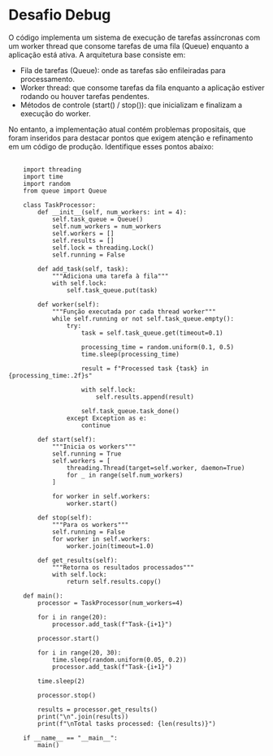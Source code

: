 # Desafio Debug
O código implementa um sistema de execução de tarefas assíncronas com um worker thread que consome tarefas de uma fila (Queue) enquanto a aplicação está ativa. A arquitetura base consiste em:
- Fila de tarefas (Queue): onde as tarefas são enfileiradas para processamento.
- Worker thread: que consome tarefas da fila enquanto a aplicação estiver rodando ou houver tarefas pendentes.
- Métodos de controle (start() / stop()): que inicializam e finalizam a execução do worker.

No entanto, a implementação atual contém problemas propositais, que foram inseridos para destacar pontos que exigem atenção e refinamento em um código de produção. Identifique esses pontos abaixo:

<pre>
  <code>
    import threading
    import time
    import random
    from queue import Queue
    
    class TaskProcessor:
        def __init__(self, num_workers: int = 4):
            self.task_queue = Queue()
            self.num_workers = num_workers
            self.workers = []
            self.results = []
            self.lock = threading.Lock()
            self.running = False
            
        def add_task(self, task):
            """Adiciona uma tarefa à fila"""
            with self.lock:
                self.task_queue.put(task)
        
        def worker(self):
            """Função executada por cada thread worker"""
            while self.running or not self.task_queue.empty():
                try:
                    task = self.task_queue.get(timeout=0.1)
                    
                    processing_time = random.uniform(0.1, 0.5)
                    time.sleep(processing_time)
                    
                    result = f"Processed task {task} in {processing_time:.2f}s"
                    
                    with self.lock:
                        self.results.append(result)
                    
                    self.task_queue.task_done()
                except Exception as e:
                    continue
        
        def start(self):
            """Inicia os workers"""
            self.running = True
            self.workers = [
                threading.Thread(target=self.worker, daemon=True)
                for _ in range(self.num_workers)
            ]
            
            for worker in self.workers:
                worker.start()
        
        def stop(self):
            """Para os workers"""
            self.running = False
            for worker in self.workers:
                worker.join(timeout=1.0)
        
        def get_results(self):
            """Retorna os resultados processados"""
            with self.lock:
                return self.results.copy()
    
    def main():
        processor = TaskProcessor(num_workers=4)
        
        for i in range(20):
            processor.add_task(f"Task-{i+1}")
        
        processor.start()
        
        for i in range(20, 30):
            time.sleep(random.uniform(0.05, 0.2))
            processor.add_task(f"Task-{i+1}")
        
        time.sleep(2)
    
        processor.stop()
        
        results = processor.get_results()
        print("\n".join(results))
        print(f"\nTotal tasks processed: {len(results)}")
    
    if __name__ == "__main__":
        main()
  </code>
</pre>
